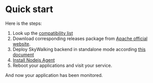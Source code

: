 # Quick start

Here is the steps:
1. Look up the [compatibility list](compatibility-list.md)
2. Download corresponding releases package from [Apache official website](http://skywalking.apache.org/downloads/).
3. Deploy SkyWalking backend in standalone mode according [this document](https://github.com/apache/skywalking/blob/master/docs/en/setup/backend/backend-ui-setup.md)
4. [Install Nodejs Agent](install-agent.md)
5. Reboot your applications and visit your service.

And now your application has been monitored.
